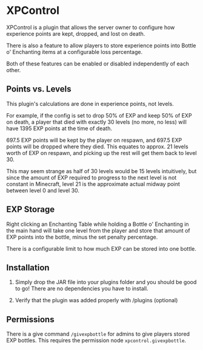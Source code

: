 # XPControl

XPControl is a plugin that allows the server owner to configure how experience points are kept, dropped, and lost on death.

There is also a feature to allow players to store experience points into Bottle o' Enchanting items at a configurable loss percentage.

Both of these features can be enabled or disabled independently of each other.

## Points vs. Levels
This plugin's calculations are done in experience points, not levels.

For example, if the config is set to drop 50% of EXP and keep 50% of EXP on death, a player that died with exactly 30 levels (no more, no less) will have 1395 EXP points at the time of death.

697.5 EXP points will be kept by the player on respawn, and 697.5 EXP points will be dropped where they died. This equates to approx. 21 levels worth of EXP on respawn, and picking up the rest will get them back to level 30.

This may seem strange as half of 30 levels would be 15 levels intuitively, but since the amount of EXP required to progress to the next level is not constant in Minecraft, level 21 is the approximate actual midway point between level 0 and level 30.

## EXP Storage

Right clicking an Enchanting Table while holding a Bottle o' Enchanting in the main hand will take one level from the player and store that amount of EXP points into the bottle, minus the set penalty percentage.

There is a configurable limit to how much EXP can be stored into one bottle.

## Installation
1. Simply drop the JAR file into your plugins folder and you should be good to go! There are no dependencies you have to install.

2. Verify that the plugin was added properly with /plugins (optional)

## Permissions
There is a give command `/givexpbottle` for admins to give players stored EXP bottles. This requires the permission node `xpcontrol.givexpbottle`.
